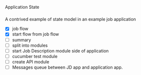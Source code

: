 Application State
#####
A contrived example of state model in an example job application
 - [x] job flow
 - [x] start flow from job flow
 - [ ] summary
 - [ ] split into modules
 - [ ] start Job Description module side of application
 - [ ] cucumber test module
 - [ ] create API module
 - [ ] Messages queue between JD app and application app.